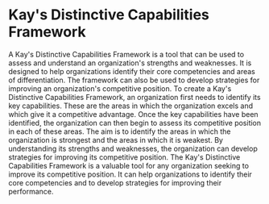 # Kay's Distinctive Capabilities Framework

A Kay's Distinctive Capabilities Framework is a tool that can be used to assess and understand an organization's strengths and weaknesses. It is designed to help organizations identify their core competencies and areas of differentiation. The framework can also be used to develop strategies for improving an organization's competitive position. To create a Kay's Distinctive Capabilities Framework, an organization first needs to identify its key capabilities. These are the areas in which the organization excels and which give it a competitive advantage. Once the key capabilities have been identified, the organization can then begin to assess its competitive position in each of these areas. The aim is to identify the areas in which the organization is strongest and the areas in which it is weakest. By understanding its strengths and weaknesses, the organization can develop strategies for improving its competitive position. The Kay's Distinctive Capabilities Framework is a valuable tool for any organization seeking to improve its competitive position. It can help organizations to identify their core competencies and to develop strategies for improving their performance.
